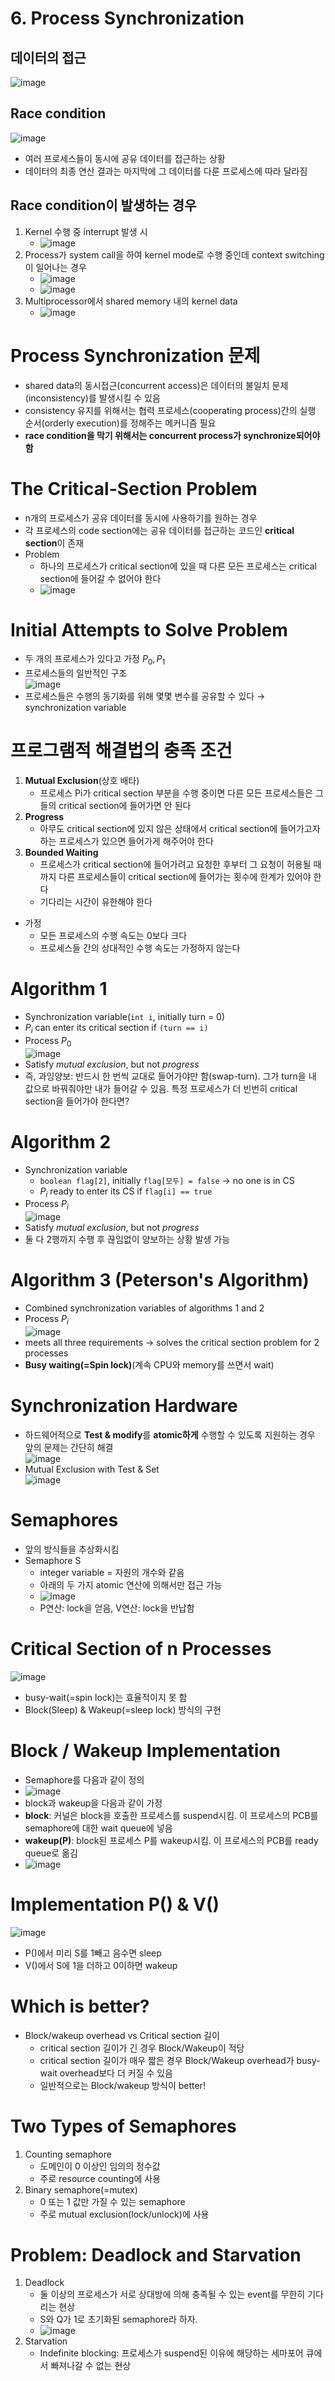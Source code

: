 # 6. Process Synchronization
## 데이터의 접근
![image](https://github.com/Haaarimmm/TIL/assets/108309396/6c0291c2-dcfe-4101-99be-9e353603db4f)

## Race condition
![image](https://github.com/Haaarimmm/TIL/assets/108309396/7e148c85-2e21-4b42-9f45-3592cb5e9673)
- 여러 프로세스들이 동시에 공유 데이터를 접근하는 상황
- 데이터의 최종 연산 결과는 마지막에 그 데이터를 다룬 프로세스에 따라 달라짐

## Race condition이 발생하는 경우
1. Kernel 수행 중 interrupt 발생 시
   - ![image](https://github.com/Haaarimmm/TIL/assets/108309396/af55e189-a555-4ed4-955b-1cd3b7389409)
2. Process가 system call을 하여 kernel mode로 수행 중인데 context switching이 일어나는 경우
   - ![image](https://github.com/Haaarimmm/TIL/assets/108309396/c4e11d3b-93a6-4df7-a4de-acc7be3a0d2b)
   - ![image](https://github.com/Haaarimmm/TIL/assets/108309396/5fe54edc-379c-463d-98e1-65df73772846)
3. Multiprocessor에서 shared memory 내의 kernel data
   - ![image](https://github.com/Haaarimmm/TIL/assets/108309396/f5f27c79-7ac9-49ef-99d7-834f8b879ce8)

# Process Synchronization 문제
- shared data의 동시접근(concurrent access)은 데이터의 불일치 문제(inconsistency)를 발생시킬 수 있음
- consistency 유지를 위해서는 협력 프로세스(cooperating process)간의 실행 순서(orderly execution)를 정해주는 메커니즘 필요
- **race condition을 막기 위해서는 concurrent process가 synchronize되어야 함**

# The Critical-Section Problem
- n개의 프로세스가 공유 데이터를 동시에 사용하기를 원하는 경우
- 각 프로세스의 code section에는 공유 데이터를 접근하는 코드인 **critical section**이 존재
- Problem
  - 하나의 프로세스가 critical section에 있을 때 다른 모든 프로세스는 critical section에 들어갈 수 없어야 한다
  - ![image](https://github.com/Haaarimmm/TIL/assets/108309396/18dd3919-4528-4ccc-9870-b1369c93384b)

# Initial Attempts to Solve Problem
- 두 개의 프로세스가 있다고 가정 $P_0, P_1$
- 프로세스들의 일반적인 구조  
![image](https://github.com/Haaarimmm/TIL/assets/108309396/3cc61b81-dc82-44f3-87ba-93e2fa773d97)  
- 프로세스들은 수행의 동기화를 위해 몇몇 변수를 공유할 수 있다 &rarr; synchronization variable

# 프로그램적 해결법의 충족 조건
1. **Mutual Exclusion**(상호 배타)
   - 프로세스 Pi가 critical section 부분을 수행 중이면 다른 모든 프로세스들은 그들의 critical section에 들어가면 안 된다
2. **Progress**
   - 아무도 critical section에 있지 않은 상태에서 critical section에 들어가고자 하는 프로세스가 있으면 들어가게 해주어야 한다
3. **Bounded Waiting**
   - 프로세스가 critical section에 들어가려고 요청한 후부터 그 요청이 허용될 때까지 다른 프로세스들이 critical section에 들어가는 횟수에 한계가 있어야 한다
   - 기다리는 시간이 유한해야 한다
- 가정
  - 모든 프로세스의 수행 속도는 0보다 크다
  - 프로세스들 간의 상대적인 수행 속도는 가정하지 않는다

# Algorithm 1
- Synchronization variable(`int i`, initially turn = 0)
- $P_i$ can enter its critical section if `(turn == i)`
- Process $P_0$  
![image](https://github.com/Haaarimmm/TIL/assets/108309396/47413929-3545-4783-949c-535e70b70d10)  
- Satisfy *mutual exclusion*, but not *progress*
- 즉, 과잉양보: 반드시 한 번씩 교대로 들어가야만 함(swap-turn). 그가 turn을 내 값으로 바꿔줘야만 내가 들어갈 수 있음. 특정 프로세스가 더 빈번히 critical section을 들어가야 한다면?

# Algorithm 2
- Synchronization variable
  - `boolean flag[2]`, initially `flag[모두] = false` &rarr; no one is in CS
  - $P_i$ ready to enter its CS if `flag[i] == true`
- Process $P_i$  
![image](https://github.com/Haaarimmm/TIL/assets/108309396/56c89871-b1a5-4191-8abc-2327a7b42c2f)
- Satisfy *mutual exclusion*, but not *progress*
- 둘 다 2행까지 수행 후 끊임없이 양보하는 상황 발생 가능

# Algorithm 3 (Peterson's Algorithm)
- Combined synchronization variables of algorithms 1 and 2
- Process $P_i$  
![image](https://github.com/Haaarimmm/TIL/assets/108309396/3ad54988-256c-4eac-a46a-e5c53e038d98)
- meets all three requirements &rarr; solves the critical section problem for 2 processes
- **Busy waiting(=Spin lock)**(계속 CPU와 memory를 쓰면서 wait)

# Synchronization Hardware
- 하드웨어적으로 **Test & modify**를 **atomic하게** 수행할 수 있도록 지원하는 경우 앞의 문제는 간단히 해결  
![image](https://github.com/Haaarimmm/TIL/assets/108309396/a142c5cf-0d02-4edf-bf72-93e408a618a1)  
- Mutual Exclusion with Test & Set  
![image](https://github.com/Haaarimmm/TIL/assets/108309396/fa643a71-7695-4a28-a85d-f35645697961)

# Semaphores
- 앞의 방식들을 추상화시킴
- Semaphore S
  - integer variable = 자원의 개수와 같음
  - 아래의 두 가지 atomic 연산에 의해서만 접근 가능
  - ![image](https://github.com/Haaarimmm/TIL/assets/108309396/91e44ca4-0253-40ed-ba8f-9a2ae75c8bbd)
  - P연산: lock을 얻음, V연산: lock을 반납함

# Critical Section of n Processes
![image](https://github.com/Haaarimmm/TIL/assets/108309396/45a1c296-b81e-4c73-8a8c-67bc16f16b6e)
- busy-wait(=spin lock)는 효율적이지 못 함
- Block(Sleep) & Wakeup(=sleep lock) 방식의 구현

# Block / Wakeup Implementation
- Semaphore를 다음과 같이 정의
- ![image](https://github.com/Haaarimmm/TIL/assets/108309396/3cd9aade-f59c-40ec-83c3-7960ae03eab7)
- block과 wakeup을 다음과 같이 가정
- **block**: 커널은 block을 호출한 프로세스를 suspend시킴. 이 프로세스의 PCB를 semaphore에 대한 wait queue에 넣음
- **wakeup(P)**: block된 프로세스 P를 wakeup시킴. 이 프로세스의 PCB를 ready queue로 옮김
- ![image](https://github.com/Haaarimmm/TIL/assets/108309396/cd01d8cb-9d55-4fef-961f-320ed6f37dde)

# Implementation P() & V()
![image](https://github.com/Haaarimmm/TIL/assets/108309396/602935f0-7bbd-494a-878f-57c133a2d7f1)
- P()에서 미리 S를 1빼고 음수면 sleep
- V()에서 S에 1을 더하고 0이하면 wakeup

# Which is better?
- Block/wakeup overhead vs Critical section 길이
  - critical section 길이가 긴 경우 Block/Wakeup이 적당
  - critical section 길이가 매우 짧은 경우 Block/Wakeup overhead가 busy-wait overhead보다 더 커질 수 있음
  - 일반적으로는 Block/wakeup 방식이 better!

# Two Types of Semaphores
1. Counting semaphore
   - 도메인이 0 이상인 임의의 정수값
   - 주로 resource counting에 사용
2. Binary semaphore(=mutex)
   - 0 또는 1 값만 가질 수 있는 semaphore
   - 주로 mutual exclusion(lock/unlock)에 사용

# Problem: Deadlock and Starvation
1. Deadlock
   - 둘 이상의 프로세스가 서로 상대방에 의해 충족될 수 있는 event를 무한히 기다리는 현상
   - S와 Q가 1로 초기화된 semaphore라 하자.
   - ![image](https://github.com/Haaarimmm/TIL/assets/108309396/1371a01a-8f05-43d0-98b5-87dd92219c05)
2. Starvation
   - Indefinite blocking: 프로세스가 suspend된 이유에 해당하는 세마포어 큐에서 빠져나갈 수 없는 현상